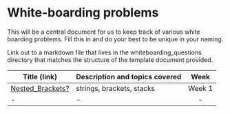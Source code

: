 # White-boarding problems

This will be a central document for us to keep track of various white boarding problems. Fill this in and do your best to be unique in your naming. 

Link out to a markdown file that lives in the whiteboarding_questions directory that matches the structure of the template document provided. 

| Title (link)| Description and topics covered| Week |
| ---|---|:---:|
| [Nested_Brackets?](https://goo.gl/RD9qbX)| strings, brackets, stacks | Week 1 |
| - | - | - |
